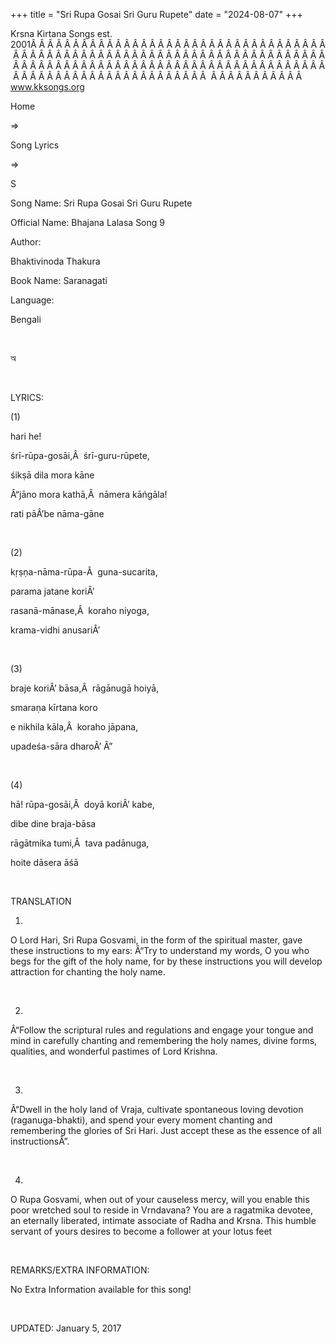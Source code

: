 +++ 
title = "Sri Rupa Gosai Sri Guru Rupete"
date = "2024-08-07"
+++

Krsna Kirtana Songs est. 2001Â Â Â Â Â Â Â Â Â Â Â Â Â Â Â Â Â Â Â Â Â Â Â Â Â Â Â Â Â Â Â Â Â Â Â Â Â Â Â Â Â Â Â Â Â Â Â Â Â Â Â Â Â Â Â Â Â Â Â Â Â Â Â Â Â Â Â Â Â Â Â Â Â Â Â Â Â Â Â Â Â Â Â Â Â Â Â Â Â Â Â Â Â Â Â Â Â Â Â Â Â Â Â Â Â Â Â Â Â Â Â Â Â Â Â Â Â Â Â Â Â Â Â Â Â Â Â Â Â Â Â Â  Â Â Â Â Â Â Â Â Â Â Â  
www.kksongs.org








Home
 
⇒
 
Song Lyrics
 
⇒
 
S


Song
Name: Sri Rupa Gosai Sri Guru Rupete


Official
Name: Bhajana Lalasa Song 9


Author:

Bhaktivinoda Thakura


Book
Name: 
Saranagati


Language:

Bengali


 








অ








 


LYRICS:


(1)


hari
he!


śrī-rūpa-gosāi,Â 
śrī-guru-rūpete,


śikṣā
dila mora kāne


Â“jāno
mora kathā,Â  nāmera kāńgāla!


rati
pāÂ’be nāma-gāne


 


(2)


kṛṣṇa-nāma-rūpa-Â 
guna-sucarita,


parama
jatane koriÂ’


rasanā-mānase,Â 
koraho niyoga,


krama-vidhi
anusariÂ’


 


(3)


braje
koriÂ’ bāsa,Â  rāgānugā hoiyā,


smaraṇa
kīrtana koro


e
nikhila kāla,Â  koraho jāpana,


upadeśa-sāra
dharoÂ’ Â”


 


(4)


hā!
rūpa-gosāi,Â  doyā koriÂ’ kabe,


dibe
dine braja-bāsa


rāgātmika
tumi,Â  tava padānuga,


hoite
dāsera āśā


 


TRANSLATION


1)
O Lord Hari, Sri Rupa Gosvami, in the form of the spiritual master, gave these
instructions to my ears: Â“Try to understand my words, O you who begs for the
gift of the holy name, for by these instructions you will develop attraction
for chanting the holy name.


 


2)
Â“Follow the scriptural rules and regulations and engage your tongue and mind in
carefully chanting and remembering the holy names, divine forms, qualities, and
wonderful pastimes of Lord Krishna.


 


3)
Â“Dwell in the holy land of Vraja, cultivate spontaneous loving devotion
(raganuga-bhakti), and spend your every moment chanting and remembering the
glories of Sri Hari. Just accept these as the essence of all instructionsÂ”.


 


4)
O Rupa Gosvami, when out of your causeless mercy, will you enable this poor
wretched soul to reside in Vrndavana? You are a ragatmika devotee, an eternally
liberated, intimate associate of Radha and Krsna. This humble servant of yours
desires to become a follower at your lotus feet


 


REMARKS/EXTRA
INFORMATION:


No
Extra Information available for this song!


 


UPDATED:
 January 5, 2017